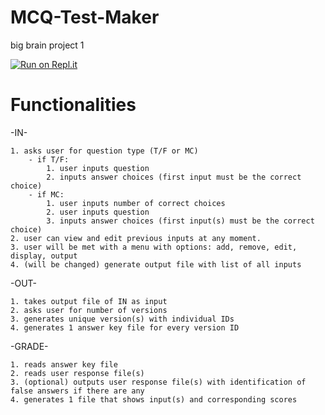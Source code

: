 # MCQ-Test-Maker
 big brain project 1
 
[![Run on Repl.it](https://repl.it/badge/github/DAVT0N/PGS)](https://repl.it/github/DAVT0N/PGS)

# Functionalities

-IN-

    1. asks user for question type (T/F or MC)
        - if T/F:
            1. user inputs question
            2. inputs answer choices (first input must be the correct choice)
        - if MC:
            1. user inputs number of correct choices
            2. user inputs question
            3. inputs answer choices (first input(s) must be the correct choice)
    2. user can view and edit previous inputs at any moment.
    3. user will be met with a menu with options: add, remove, edit, display, output
    4. (will be changed) generate output file with list of all inputs

-OUT-

    1. takes output file of IN as input
    2. asks user for number of versions
    3. generates unique version(s) with individual IDs
    4. generates 1 answer key file for every version ID

-GRADE-

    1. reads answer key file
    2. reads user response file(s)
    3. (optional) outputs user response file(s) with identification of false answers if there are any
    4. generates 1 file that shows input(s) and corresponding scores